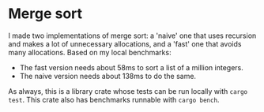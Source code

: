 # Merge sort

I made two implementations of merge sort: a 'naive' one that uses recursion and makes
a lot of unnecessary allocations, and a 'fast' one that avoids many allocations. Based
on my local benchmarks:

- The fast version needs about 58ms to sort a list of a million integers.
- The naive version needs about 138ms to do the same.

As always, this is a library crate whose tests can be run locally with `cargo test`.
This crate also has benchmarks runnable with `cargo bench`.

